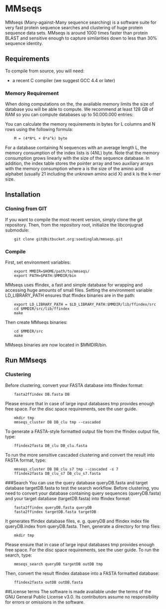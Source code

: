 # MMseqs 
MMseqs (Many-against-Many sequence searching) is a software suite for very fast protein sequence searches and clustering of huge protein sequence data sets. 
MMseqs is around 1000 times faster than protein BLAST and sensitive enough to capture similarities down to less than 30% sequence identity.

## Requirements

To compile from source, you will need:

  * a recent C compiler (we suggest GCC 4.4 or later)

### Memory Requirement 
When doing computations on the, the available memory limits the size of database you will be able to compute. 
We recommend at least 128 GB of RAM so you can compute databases up to 50.000.000 entries:

You can calculate the memory requirements in bytes for L columns and N rows using the following formula:
        
        M = (4*N*L + 8*a^k) byte

For a database containing N sequences with an average length L, the memory consumption of the index lists is (4*N*L) byte. Note that the memory consumption grows linearly with the size of the sequence database. 
In addition, the index table stores the pointer array and two auxiliary arrays with the memory consumption where a is the size of the amino acid alphabet (usually 21 including the unknown amino acid X) and k is the k-mer size.

## Installation
### Cloning from GIT
If you want to compile the most recent version, simply clone the git repository. Then, from the repository root, initialize the libconjugrad submodule:

        git clone git@bitbucket.org:soedinglab/mmseqs.git

### Compile 
First, set environment variables:

        export MMDIR=$HOME/path/to/mmseqs/
        export PATH=$PATH:$MMDIR/bin

MMseqs uses ffindex, a fast and simple database for wrapping and accessing huge amounts of small files. Setting the environment variable LD_LIBRARY_PATH ensures that ffindex binaries are in the path:

        export LD_LIBRARY_PATH = $LD_LIBRARY_PATH:$MMDIR/lib/ffindex/src
        cd $MMDIR/src/lib/ffindex
        make
 
Then create MMseqs binaries:

        cd $MMDIR/src
        make

MMseqs binaries are now located in $MMDIR/bin.

## Run MMseqs 
### Clustering
Before clustering, convert your FASTA database into ffindex format:

        fasta2ffindex DB.fasta DB

Please ensure that in case of large input databases tmp provides enough free space. For
the disc space requirements, see the user guide. 

        mkdir tmp
        mmseqs_cluster DB DB_clu tmp --cascaded

To generate a FASTA-style formatted output file from the ffindex output file, type:

        ffindex2fasta DB_clu DB_clu.fasta

To run the more sensitive cascaded clustering and convert the result into FASTA format, type:

        mmseqs_cluster DB DB_clu_s7 tmp --cascaded -s 7
        ffindex2fasta DB_clu_s7 DB_clu_s7.fasta

###Search
You can use the query database queryDB.fasta and target database targetDB.fasta to test the search workflow.
Before clustering, you need to convert your database containing query sequences (queryDB.fasta) and your target database (targetDB.fasta) into ffindex format:

        fasta2ffindex queryDB.fasta queryDB
        fasta2ffindex targetDB.fasta targetDB

It generates ffindex database files, e. g. queryDB and ffindex index file queryDB.index
from queryDB.fasta. Then, generate a directory for tmp files:

        mkdir tmp

Please ensure that in case of large input databases tmp provides enough free space. For
the disc space requirements, see the user guide.
To run the search, type:

        mmseqs_search queryDB targetDB outDB tmp

Then, convert the result ffindex database into a FASTA formatted database: 

        ffindex2fasta outDB outDB.fasta

##License terms
The software is made available under the terms of the GNU General Public License v3.0. Its contributors assume no responsibility for errors or omissions in the software.
